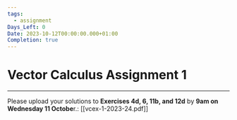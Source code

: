 ```yaml
---
tags:
  - assignment
Days_Left: 0
Date: 2023-10-12T00:00:00.000+01:00
Completion: true
---
```

# Vector Calculus Assignment 1
---

Please upload your solutions to **Exercises 4d, 6, 11b, and 12d** by **9am on Wednesday 11 Octobe**r.: [[vcex-1-2023-24.pdf]]